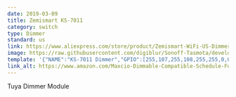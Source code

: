 ```yaml
---
date: 2019-03-09
title: Zemismart KS-7011 
category: switch
type: Dimmer
standard: us
link: https://www.aliexpress.com/store/product/Zemismart-WiFi-US-Dimmer-Switch-110V-240V-for-Light-with-Display-Screen-Smart-Life-Alexa-Google/1848374_32980154009.html
image: https://raw.githubusercontent.com/digiblur/Sonoff-Tasmota/development/jpgs/ks7011_dimmer.JPG
template: '{"NAME":"KS-7011 Dimmer","GPIO":[255,107,255,108,255,255,0,0,255,255,255,255,255],"FLAG":0,"BASE":54}' 
link_alt: https://www.amazon.com/Maxcio-Dimmable-Compatible-Schedule-Function/dp/B07HRC69N8
---
```

Tuya Dimmer Module





